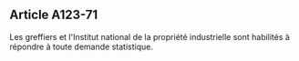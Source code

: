 Article A123-71
----
Les greffiers et l'Institut national de la propriété industrielle sont habilités
à répondre à toute demande statistique.
